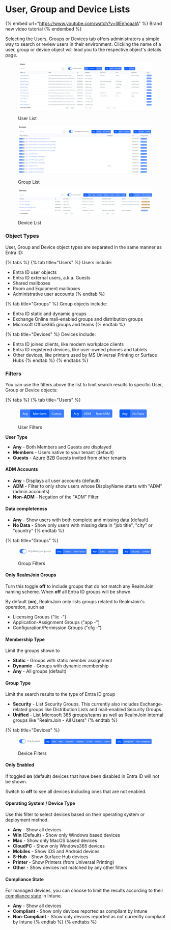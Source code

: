 # User, Group and Device Lists

{% embed url="https://www.youtube.com/watch?v=IlIEnhoaaIA" %}
Brand new video tutorial
{% endembed %}

Selecting the Users, Groups or Devices tab offers administrators a simple way to search or review users in their environment. Clicking the name of a user, group or device object will lead you to the respective object's details page.

<figure><img src="../../../.gitbook/assets/image (193).png" alt=""><figcaption><p>User List</p></figcaption></figure>

<figure><img src="../../../.gitbook/assets/image (304).png" alt=""><figcaption><p>Group List</p></figcaption></figure>

<figure><img src="../../../.gitbook/assets/image (305).png" alt=""><figcaption><p>Device List</p></figcaption></figure>

### Object Types

User, Group and Device object types are separated in the same manner as Entra ID:

{% tabs %}
{% tab title="Users" %}
Users include:

* Entra ID user objects
* Entra ID external users, a.k.a. Guests
* Shared mailboxes
* Room and Equipment mailboxes
* Administrative user accounts
{% endtab %}

{% tab title="Groups" %}
Group objects include:

* Entra ID static and dynamic groups
* Exchange Online mail-enabled groups and distribution groups
* Microsoft Office365 groups and teams
{% endtab %}

{% tab title="Devices" %}
Devices include:

* Entra ID joined clients, like modern workplace clients
* Entra ID registered devices, like user-owned phones and tablets
* Other devices, like printers used by MS Universal Printing or Surface Hubs
{% endtab %}
{% endtabs %}

### Filters

You can use the filters above the list to limit search results to specific User, Group or Device objects:

{% tabs %}
{% tab title="Users" %}
<figure><img src="../../../.gitbook/assets/image (183).png" alt=""><figcaption><p>User Filters</p></figcaption></figure>

**User Type**

* **Any** - Both Members and Guests are displayed
* **Members** - Users native to your tenant (default)
* **Guests** - Azure B2B Guests invited from other tenants

#### ADM Accounts

* **Any** - Displays all user accounts (default)
* **ADM** - Filter to only show users whose DisplayName starts with "ADM" (admin accounts)
* **Non-ADM** - Negation of the "ADM" Filter

#### Data completeness

* **Any** - Show users with both complete and missing data (default)
* **No Data** - Show only users with missing data in "job title", "city" or "country"
{% endtab %}

{% tab title="Groups" %}
<figure><img src="../../../.gitbook/assets/image (131).png" alt=""><figcaption><p>Group Filters</p></figcaption></figure>

#### Only RealmJoin Groups

Turn this toggle **off** to include groups that do not match any RealmJoin naming scheme. When **off** all Entra ID groups will be shown.

By default (**on**), RealmJoin only lists groups related to RealmJoin's operation, such as

* Licensing Groups ("lic -")
* Application-Assignment Groups ("app -")
* Configuration/Permission Groups ("cfg -")

#### Membership Type

Limit the groups shown to

* **Static** - Groups with static member assignment
* **Dynamic** - Groups with dynamic membership
* **Any** - All groups (default)

#### Group Type

Limit the search results to the type of Entra ID group

* **Security** - List Security Groups. This currently also includes Exchange-related groups like Distribution Lists and mail-enabled Security Groups.
* **Unified** - List Microsoft 365 groups/teams as well as RealmJoin internal groups like "RealmJoin - All Users"
{% endtab %}

{% tab title="Devices" %}
<figure><img src="../../../.gitbook/assets/image (110).png" alt=""><figcaption><p>Device Filters</p></figcaption></figure>

#### Only Enabled

If toggled **on** (default) devices that have been disabled in Entra ID will not be shown.

Switch to **off** to see all devices including ones that are not enabled.

#### Operating System / Device Type

Use this filter to select devices based on their operating system or deployment method.

* **Any** - Show all devices
* **Win** (Default) - Show only Windows based devices
* **Mac** - Show only MacOS based devices
* **CloudPC** - Show only Windows365 devices
* **Mobiles** - Show iOS and Android devices
* **S-Hub** - Show Surface Hub devices
* **Printer** - Show Printers (from Universal Printing)
* **Other** - Show devices not matched by any other filters

#### Compliance State

For managed devices, you can choose to limit the results according to their [compliance state](https://docs.microsoft.com/en-us/mem/intune/protect/device-compliance-get-started) in Intune.

* **Any** - Show all devices
* **Compliant** - Show only devices reported as compliant by Intune
* **Non-Compliant** - Show only devices reported as not currently compliant by Intune
{% endtab %}
{% endtabs %}
